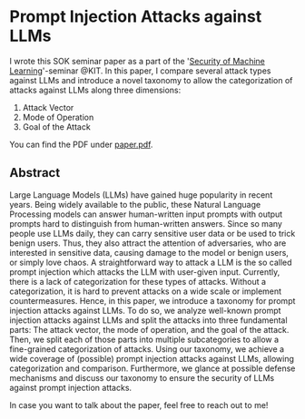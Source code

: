 # Prompt Injection Attacks against LLMs

I wrote this SOK seminar paper as a part of the '[Security of Machine Learning](https://intellisec.de/teaching/2023-ws/hot-secml/)'-seminar @KIT. In this paper, I compare several attack types against LLMs and introduce a novel taxonomy to allow the categorization of attacks against LLMs along three dimensions: 
1) Attack Vector
2) Mode of Operation
3) Goal of the Attack

You can find the PDF under [paper.pdf](paper.pdf).

## Abstract
Large Language Models (LLMs) have gained huge popularity in recent years. 
Being widely available to the public, these Natural Language Processing models can answer human-written input prompts with output prompts hard to distinguish from human-written answers.
Since so many people use LLMs daily, they can carry sensitive user data or be used to trick benign users.
Thus, they also attract the attention of adversaries, who are interested in sensitive data, causing damage to the model or benign users, or simply love chaos.
A straightforward way to attack a LLM is the so called prompt injection which attacks the LLM with user-given input. 
Currently, there is a lack of categorization for these types of attacks. 
Without a categorization, it is hard to prevent attacks on a wide scale or implement countermeasures.
Hence, in this paper, we introduce a taxonomy for prompt injection attacks against LLMs.
To do so, we analyze well-known prompt injection attacks against LLMs and split the attacks into three fundamental parts: The attack vector, the mode of operation, and the goal of the attack. 
Then, we split each of those parts into multiple subcategories to allow a fine-grained categorization of attacks. 
Using our taxonomy, we achieve a wide coverage of (possible) prompt injection attacks against LLMs, allowing categorization and comparison.
Furthermore, we glance at possible defense mechanisms and discuss our taxonomy to ensure the security of LLMs against prompt injection attacks.

In case you want to talk about the paper, feel free to reach out to me!
